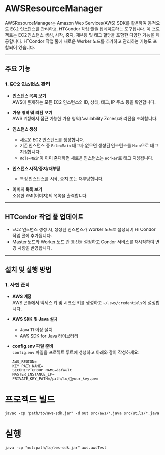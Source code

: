 # AWSResourceManager

AWSResourceManager는 Amazon Web Services(AWS) SDK를 활용하여 동적으로 EC2 인스턴스를 관리하고, HTCondor 작업 풀을 업데이트하는 도구입니다. 이 프로젝트는 EC2 인스턴스 생성, 시작, 중지, 재부팅 및 태그 할당을 포함한 다양한 기능을 제공합니다. HTCondor 작업 풀에 새로운 Worker 노드를 추가하고 관리하는 기능도 포함되어 있습니다.

---

## 주요 기능

### 1. EC2 인스턴스 관리
- **인스턴스 목록 보기**  
  AWS에 존재하는 모든 EC2 인스턴스의 ID, 상태, 태그, IP 주소 등을 확인합니다.

- **가용 영역 및 리전 보기**  
  AWS 계정에서 접근 가능한 가용 영역(Availability Zones)과 리전을 조회합니다.

- **인스턴스 생성**
    - 새로운 EC2 인스턴스를 생성합니다.
    - 기존 인스턴스 중 `Role=Main` 태그가 없으면 생성된 인스턴스를 `Main`으로 태그 지정합니다.
    - `Role=Main`이 이미 존재하면 새로운 인스턴스는 `Worker`로 태그 지정됩니다.

- **인스턴스 시작/중지/재부팅**
    - 특정 인스턴스를 시작, 중지 또는 재부팅합니다.

- **이미지 목록 보기**  
  소유한 AMI(이미지)의 목록을 출력합니다.

---

## HTCondor 작업 풀 업데이트
- EC2 인스턴스 생성 시, 생성된 인스턴스가 Worker 노드로 설정되어 HTCondor 작업 풀에 추가됩니다.
- Master 노드와 Worker 노드 간 통신을 설정하고 Condor 서비스를 재시작하여 변경 사항을 반영합니다.

---

## 설치 및 실행 방법

### 1. 사전 준비
- **AWS 계정**  
  AWS 콘솔에서 액세스 키 및 시크릿 키를 생성하고 `~/.aws/credentials`에 설정합니다.

- **AWS SDK 및 Java 설치**
    - Java 11 이상 설치
    - AWS SDK for Java 라이브러리

- **config.env 파일 준비**  
  `config.env` 파일을 프로젝트 루트에 생성하고 아래와 같이 작성하세요:
  ```env
  AWS_REGION=
  KEY_PAIR_NAME=
  SECURITY_GROUP_NAME=default
  MASTER_INSTANCE_IP=
  PRIVATE_KEY_PATH=/path/to/your_key.pem
    ```

# 프로젝트 빌드

    javac -cp "path/to/aws-sdk.jar" -d out src/aws/*.java src/utils/*.java

# 실행
    java -cp "out:path/to/aws-sdk.jar" aws.awsTest
